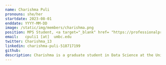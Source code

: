 ```yaml
---
name: Charishma Puli
pronouns: she/her
startdate: 2023-08-01
enddate: YYYY-MM-DD
image: /static/img/members/charishma.png
position: MPS Student, <a target="_blank" href= "https://professionalprograms.umbc.edu/data-science/masters-of-professional-studies-data-science/"> Data Science </a>
email:   cpuli1 [at]  umbc.edu
twitter: Charishma_13
linkedin: charishma-puli-518717199
github: 
description: Charishma is a graduate student in Data Science at the University of Maryland, Baltimore County, joined the Atoms Lab in 2023. She holds a Bachelor's in Computer Science from Jawaharlal Nehru Technological University Hyderabad, she has actively engaged in projects focused on sentimental analysis and image processing, sparking her interest in machine learning. Currently, her research involves developing a machine learning algorithm, symbolic regression, specifically for multi-atomic equations with zeolites. Beyond academics, Charishma finds joy in watching movies and maintaining an active lifestyle at the gym.
---
```

